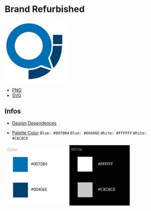 # Brand Refurbished #

<img width="200" alt="brand qualidade e inclusão" src="https://github.com/deppbrazil/qualidade-inclusao/blob/master/png/brand_not_font-07.png">


* [PNG](https://github.com/deppbrazil/qualidade-inclusao/tree/master/png)
* [SVG](https://github.com/deppbrazil/qualidade-inclusao/tree/master/svg)

## Infos ##

* [Design Dependences](https://www.adobe.com/br/products/illustrator.html?gclid=Cj0KCQjw6fvdBRCbARIsABGZ-vRnu7rWBiJ6AZZg5y5oOfoT3YO45o00qcf-O79Vm2W9FZWy-V0NiiMaAvcnEALw_wcB&sdid=KQPNX&mv=search&ef_id=Cj0KCQjw6fvdBRCbARIsABGZ-vRnu7rWBiJ6AZZg5y5oOfoT3YO45o00qcf-O79Vm2W9FZWy-V0NiiMaAvcnEALw_wcB:G:s&s_kwcid=AL!3085!3!227223697575!e!!g!!illustrator)

* [Palette Color](https://github.com/deppbrazil/qualidade-inclusao/blob/master/dist/palette_color-06.png) `Blue: #0070B4` `Blue: #00406E` `White: #FFFFFF` `White: #C8C8C8`

<img width="400" alt="palette color" src="https://github.com/deppbrazil/qualidade-inclusao/blob/master/dist/palette_color-06.png">